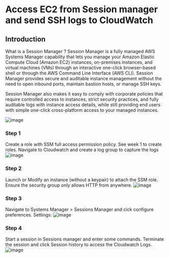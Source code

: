# Access EC2 from Session manager and send SSH logs to CloudWatch


## Introduction

What is a Session Manager ?
Session Manager is a fully managed AWS Systems Manager capability that lets you manage your Amazon Elastic Compute Cloud (Amazon EC2) instances, on-premises instances, and virtual machines (VMs) through an interactive one-click browser-based shell or through the AWS Command Line Interface (AWS CLI).
Session Manager provides secure and auditable instance management without the need to open inbound ports, maintain bastion hosts, or manage SSH keys.

Session Manager also makes it easy to comply with corporate policies that require controlled access to instances, strict security practices, and fully auditable logs with instance access details, while still providing end users with simple one-click cross-platform access to your managed instances.

![image](https://user-images.githubusercontent.com/82836111/144142717-ae24f36f-f938-45a6-8951-1c841a45ab71.png)

### Step 1 
Create a role with SSM full access permission policy. See week 1 to create roles.
Navigate to Cloudwatch and create a log group to capture the logs
![image](https://user-images.githubusercontent.com/82836111/144142920-db03c3d8-2a56-4032-8bc0-5df8131f5e8d.png)

### Step 2
Launch or Modify an instance (without a keypair) to attach the SSM role.
Ensure the security group only allows HTTP from anywhere. 
![image](https://user-images.githubusercontent.com/82836111/144143004-8b93edb2-a433-4b19-9876-6ee858bd1078.png)

### Step 3
Navigate to Systems Manager > Sessions Manager and cick configure preferences.
Settings:
![image](https://user-images.githubusercontent.com/82836111/144143128-04d488e4-8b19-4da7-8e25-0feee7af2dab.png)

### Step 4
Start a session in Sessions manager and enter some commands. Terminate the session and click Session history to access the Cloudwatch Logs.
![image](https://user-images.githubusercontent.com/82836111/144143205-d4bbd07b-ed6b-468d-ac34-cf926af23699.png)


